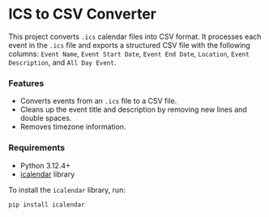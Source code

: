 # ICS to CSV Converter

This project converts `.ics` calendar files into CSV format. It processes each event in the `.ics` file and exports a structured CSV file with the following columns: `Event Name`, `Event Start Date`, `Event End Date`, `Location`, `Event Description`, and `All Day Event`.

### Features

- Converts events from an `.ics` file to a CSV file.
- Cleans up the event title and description by removing new lines and double spaces.
- Removes timezone information.

### Requirements

- Python 3.12.4+
- [icalendar](https://pypi.org/project/icalendar/) library

To install the `icalendar` library, run:
```bash
pip install icalendar
```
